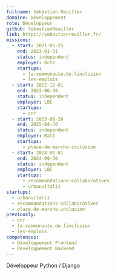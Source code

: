 ```yaml
---
fullname: Sébastien Reuiller
domaine: Développement
role: Développeur
github: SebastienReuiller
link: https://sebastienreuiller.fr/
missions:
  - start: 2021-05-25
    end: 2023-01-31
    status: independent
    employer: Octo
    startups:
      - la.communaute.de.linclusion
      - les-emplois
  - start: 2022-12-01
    end: 2023-06-30
    status: independent
    employer: LBC
    startups:
      - cnr
  - start: 2023-06-26
    end: 2025-04-30
    status: independent
    employer: Malt
    startups:
      - place-de-marche-inclusion
  - start: 2024-01-01
    end: 2024-09-30
    status: independent
    employer: LBC
    startups:
      - recommandations-collaboratives
      - urbanvitaliz
startups:
  - urbanvitaliz
  - recommandations-collaboratives
  - place-de-marche-inclusion
previously:
  - cnr
  - la.communaute.de.linclusion
  - les-emplois
competences:
  - Développement Frontend
  - Développement Backend
---
```

Développeur Python / Django
